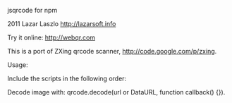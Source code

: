 jsqrcode for npm

2011 Lazar Laszlo  http://lazarsoft.info

Try it online: http://webqr.com

This is a port of ZXing qrcode scanner, http://code.google.com/p/zxing.

Usage:

Include the scripts in the following order:

<script type="text/javascript" src="./lib/zqrcode.min.js"></script>

Decode image with: qrcode.decode(url or DataURL, function callback() {}).
